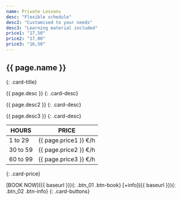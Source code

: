 ```yaml
---
name: Private Lessons
desc: "Flexible schedule"
desc2: "Customised to your needs"
desc3: "Learning material included"
price1: "17,50"
price2: "17,00"
price3: "16,50"
---
```


## {{ page.name }}
{: .card-title}

{{ page.desc }}
{: .card-desc}

{{ page.desc2 }}
{: .card-desc}

{{ page.desc3 }}
{: .card-desc}

HOURS | PRICE
-------|---------
1 to 29  | {{ page.price1 }} €/h
30 to 59 | {{ page.price2 }} €/h
60 to 99 | {{ page.price3 }}  €/h
{: .card-price}

[BOOK NOW]({{ baseurl }}){: .btn_01 .btn-book}
[+info]({{ baseurl }}){: .btn_02 .btn-info}
{: .card-buttons}
